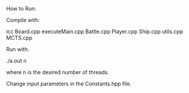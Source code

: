 How to Run:

Compile with:

icc Board.cpp executeMain.cpp Battle.cpp Player.cpp Ship.cpp  utils.cpp MCTS.cpp


Run with:

./a.out n

where n is the desired number of threads.


Change input parameters in the Constants.hpp file.
